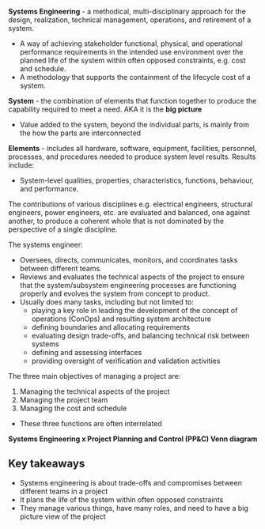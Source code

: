 **Systems Engineering** - a methodical, multi-disciplinary approach for the design, realization, technical management, operations, and retirement of a system.
* A way of achieving stakeholder functional, physical, and operational performance requirements in the intended use environment over the planned life of the system within often opposed constraints, e.g. cost and schedule.
* A methodology that supports the containment of the lifecycle cost of a system.

**System** - the combination of elements that function together to produce the capability required to meet a need. AKA it is the **big picture**
* Value added to the system, beyond the individual parts, is mainly from the how the parts are interconnected

**Elements** - includes all hardware, software, equipment, facilities, personnel, processes, and procedures needed to produce system level results.
Results include:
* System-level qualities, properties, characteristics, functions, behaviour, and performance.

The contributions of various disciplines e.g. electrical engineers, structural engineers, power engineers, etc. are evaluated and balanced, one against another, to produce a coherent whole that is not dominated by the perspective of a single discipline.

The systems engineer:
* Oversees, directs, communicates, monitors, and coordinates tasks between different teams.
* Reviews and evaluates the technical aspects of the project to ensure that the system/subsystem engineering processes are functioning properly and evolves the system from concept to product.
* Usually does many tasks, including but not limited to:
	* playing a key role in leading the development of the concept of operations (ConOps) and resulting system architecture
	* defining boundaries and allocating requirements
	* evaluating design trade-offs, and balancing technical risk between systems
	* defining and assessing interfaces
	* providing oversight of verification and validation activities

The three main objectives of managing a project are:
1) Managing the technical aspects of the project
2) Managing the project team
3) Managing the cost and schedule
* These three functions are often interrelated

**Systems Engineering x Project Planning and Control (PP&C) Venn diagram**

## Key takeaways
* Systems engineering is about trade-offs and compromises between different teams in a project
* It plans the life of the system within often opposed constraints
* They manage various things, have many roles, and need to have a big picture view of the project